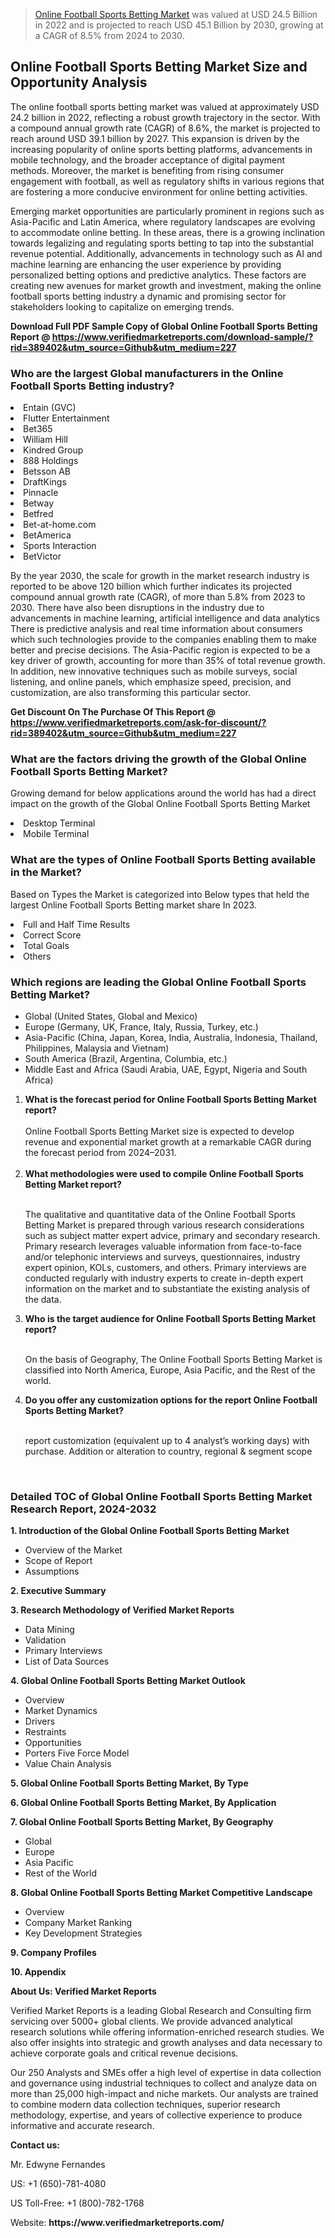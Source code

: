 <blockquote><p><p><a href="https://www.verifiedmarketreports.com/download-sample/?rid=389402&utm_source=Github&utm_medium=227" target="_blank">Online Football Sports Betting Market</a> was valued at USD 24.5 Billion in 2022 and is projected to reach USD 45.1 Billion by 2030, growing at a CAGR of 8.5% from 2024 to 2030.</p></blockquote><p><h2>Online Football Sports Betting Market Size and Opportunity Analysis</h2><p>The online football sports betting market was valued at approximately USD 24.2 billion in 2022, reflecting a robust growth trajectory in the sector. With a compound annual growth rate (CAGR) of 8.6%, the market is projected to reach around USD 39.1 billion by 2027. This expansion is driven by the increasing popularity of online sports betting platforms, advancements in mobile technology, and the broader acceptance of digital payment methods. Moreover, the market is benefiting from rising consumer engagement with football, as well as regulatory shifts in various regions that are fostering a more conducive environment for online betting activities.</p><p>Emerging market opportunities are particularly prominent in regions such as Asia-Pacific and Latin America, where regulatory landscapes are evolving to accommodate online betting. In these areas, there is a growing inclination towards legalizing and regulating sports betting to tap into the substantial revenue potential. Additionally, advancements in technology such as AI and machine learning are enhancing the user experience by providing personalized betting options and predictive analytics. These factors are creating new avenues for market growth and investment, making the online football sports betting industry a dynamic and promising sector for stakeholders looking to capitalize on emerging trends.</p></p><p class=""><strong>Download Full PDF Sample Copy of Global Online Football Sports Betting Report @ <a href="https://www.verifiedmarketreports.com/download-sample/?rid=389402&amp;utm_source=Github&amp;utm_medium=227" target="_blank">https://www.verifiedmarketreports.com/download-sample/?rid=389402&amp;utm_source=Github&amp;utm_medium=227</a></strong></p><h3 id="" class="">Who are the largest Global manufacturers in the Online Football Sports Betting industry?</h3><p><li>Entain (GVC)</li><li> Flutter Entertainment</li><li> Bet365</li><li> William Hill</li><li> Kindred Group</li><li> 888 Holdings</li><li> Betsson AB</li><li> DraftKings</li><li> Pinnacle</li><li> Betway</li><li> Betfred</li><li> Bet-at-home.com</li><li> BetAmerica</li><li> Sports Interaction</li><li> BetVictor</li></p><div class=""><div class="" dir="" data-message-author-role="" data-message-id="" data-message-model-slug=""><div class=""><div class=""><div class=""><div class="" dir="" data-message-author-role="" data-message-id="" data-message-model-slug=""><div class=""><div class=""><p>By the year 2030, the scale for growth in the market research industry is reported to be above 120 billion which further indicates its projected compound annual growth rate (CAGR), of more than 5.8% from 2023 to 2030. There have also been disruptions in the industry due to advancements in machine learning, artificial intelligence and data analytics There is predictive analysis and real time information about consumers which such technologies provide to the companies enabling them to make better and precise decisions. The Asia-Pacific region is expected to be a key driver of growth, accounting for more than 35% of total revenue growth. In addition, new innovative techniques such as mobile surveys, social listening, and online panels, which emphasize speed, precision, and customization, are also transforming this particular sector.</p><p><strong>Get Discount On The Purchase Of This Report @&nbsp; <a href="https://www.verifiedmarketreports.com/ask-for-discount/?rid=389402&amp;utm_source=Github&amp;utm_medium=227" target="_blank">https://www.verifiedmarketreports.com/ask-for-discount/?rid=389402&amp;utm_source=Github&amp;utm_medium=227</a></strong></p></div></div></div></div></div></div></div></div><h3 id="" class="">What are the factors driving the growth of the Global Online Football Sports Betting Market?</h3><p id="" class="">Growing demand for below applications around the world has had a direct impact on the growth of the Global Online Football Sports Betting Market</p><p id="" class=""><li>Desktop Terminal</li><li> Mobile Terminal</li></p><h3 id="" class="">What are the types of Online Football Sports Betting available in the Market?</h3><p id="" class="">Based on Types the Market is categorized into Below types that held the largest Online Football Sports Betting market share In 2023.</p><p id="" class=""><li>Full and Half Time Results</li><li> Correct Score</li><li> Total Goals</li><li> Others</li></p><h3 id="" class="">Which regions are leading the Global Online Football Sports Betting Market?</h3><ul><li>Global (United States, Global and Mexico)</li><li>Europe (Germany, UK, France, Italy, Russia, Turkey, etc.)</li><li>Asia-Pacific (China, Japan, Korea, India, Australia, Indonesia, Thailand, Philippines, Malaysia and Vietnam)</li><li>South America (Brazil, Argentina, Columbia, etc.)</li><li>Middle East and Africa (Saudi Arabia, UAE, Egypt, Nigeria and South Africa)</li></ul><p><ol><li><strong>What is the forecast period for Online Football Sports Betting Market report?<br /></strong><br /><span data-sheets-root="1" data-sheets-value="{&quot;1&quot;:2,&quot;2&quot;:&quot;XXXX size is expected to develop revenue and exponential market growth at a remarkable CAGR during the forecast period from 2024&ndash;2030.&quot;}" data-sheets-userformat="{&quot;2&quot;:12674,&quot;4&quot;:{&quot;1&quot;:2,&quot;2&quot;:16776960},&quot;10&quot;:2,&quot;11&quot;:0,&quot;15&quot;:&quot;Arial&quot;,&quot;16&quot;:12}">Online Football Sports Betting Market size is expected to develop revenue and exponential market growth at a remarkable CAGR during the forecast period from 2024&ndash;2031.</span><br /><br /></li><li><strong>What methodologies were used to compile Online Football Sports Betting Market report?<br /><br /></strong><p>The qualitative and quantitative data of the&nbsp;Online Football Sports Betting Market is prepared through various research considerations such as subject matter expert advice, primary and secondary research. Primary research leverages valuable information from face-to-face and/or telephonic interviews and surveys, questionnaires, industry expert opinion, KOLs, customers, and others. Primary interviews are conducted regularly with industry experts to create in-depth expert information on the market and to substantiate the existing analysis of the data.&nbsp;</p></li><li><strong>Who is the target audience for Online Football Sports Betting Market report?<br /><br /></strong><p>On the basis of Geography, The&nbsp;Online Football Sports Betting Market is classified into North America, Europe, Asia Pacific, and the Rest of the world.</p></li><li><strong>Do you offer any customization options for the report Online Football Sports Betting Market?<br /><br /></strong><p>report customization (equivalent up to 4 analyst&rsquo;s working days) with purchase. Addition or alteration to country, regional &amp; segment scope</p><p>&nbsp;</p></li></ol></p><h3 id="" class="">Detailed TOC of Global Online Football Sports Betting Market Research Report, 2024-2032</h3><p id="" class=""><strong>1. Introduction of the Global Online Football Sports Betting Market</strong></p><ul><li>Overview of the Market</li><li>Scope of Report</li><li>Assumptions</li></ul><p id="" class=""><strong>2. Executive Summary</strong></p><p id="" class=""><strong>3. Research Methodology of&nbsp;Verified Market Reports</strong></p><ul><li>Data Mining</li><li>Validation</li><li>Primary Interviews</li><li>List of Data Sources</li></ul><p id="" class=""><strong>4. Global Online Football Sports Betting Market Outlook</strong></p><ul><li>Overview</li><li>Market Dynamics</li><li>Drivers</li><li>Restraints</li><li>Opportunities</li><li>Porters Five Force Model</li><li>Value Chain Analysis</li></ul><p id="" class=""><strong>5. Global Online Football Sports Betting Market, By&nbsp;Type</strong></p><p id="" class=""><strong>6. Global Online Football Sports Betting Market, By Application</strong></p><p id="" class=""><strong>7. Global Online Football Sports Betting Market, By Geography</strong></p><ul><li>Global</li><li>Europe</li><li>Asia Pacific</li><li>Rest of the World</li></ul><p id="" class=""><strong>8. Global Online Football Sports Betting Market Competitive Landscape</strong></p><ul><li>Overview</li><li>Company Market Ranking</li><li>Key Development Strategies</li></ul><p id="" class=""><strong>9. Company Profiles</strong></p><p id="" class=""><strong>10. Appendix</strong></p><p id="" class=""><strong>About Us: Verified Market Reports</strong></p><p id="" class="">Verified Market Reports is a leading Global Research and Consulting firm servicing over 5000+ global clients. We provide advanced analytical research solutions while offering information-enriched research studies. We also offer insights into strategic and growth analyses and data necessary to achieve corporate goals and critical revenue decisions.</p><p id="" class="">Our 250 Analysts and SMEs offer a high level of expertise in data collection and governance using industrial techniques to collect and analyze data on more than 25,000 high-impact and niche markets. Our analysts are trained to combine modern data collection techniques, superior research methodology, expertise, and years of collective experience to produce informative and accurate research.</p><p id="" class=""><strong>Contact us:</strong></p><p id="" class="">Mr. Edwyne Fernandes</p><p id="" class="">US: +1 (650)-781-4080</p><p id="" class="">US Toll-Free: +1 (800)-782-1768</p><p id="" class="">Website: <a target="" data-test-app-aware-link=""><strong>https://www.verifiedmarketreports.com/</strong></a></p>
